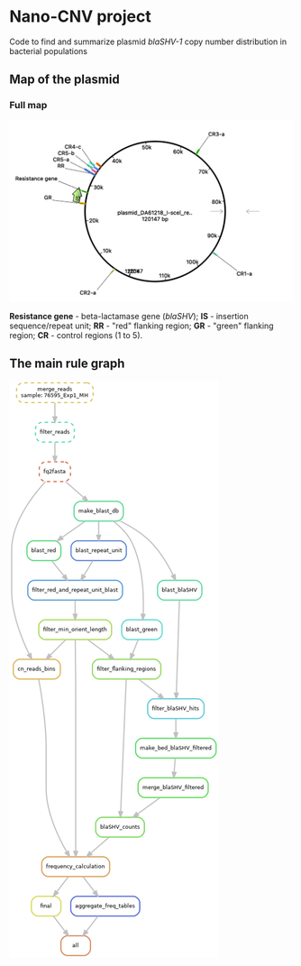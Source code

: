 # Nano-CNV project

Code to find and summarize plasmid *blaSHV-1* copy number distribution in bacterial populations

## Map of the plasmid

### Full map

![full map](images/plasmid_I-scel_full_map.png)

**Resistance gene** - beta-lactamase gene (*blaSHV*); **IS** - insertion sequence/repeat unit; **RR** - "red" flanking region; **GR** - "green" flanking region; **CR** - control regions (1 to 5).


## The main rule graph

![DAG](images/rulegraph.png)
